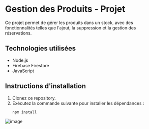 # Gestion des Produits - Projet

Ce projet permet de gérer les produits dans un stock, avec des fonctionnalités telles que l'ajout, la suppression et la gestion des réservations.

## Technologies utilisées
- Node.js
- Firebase Firestore
- JavaScript

## Instructions d'installation

1. Clonez ce repository.
2. Exécutez la commande suivante pour installer les dépendances :
   ```bash
   npm install

![image](https://github.com/user-attachments/assets/d7bcbc0a-b766-4141-a766-3e3fa0f46ec0)

